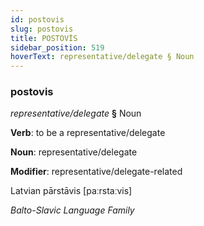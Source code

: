 ```yaml
---
id: postovis
slug: postovis
title: POSTOVİS
sidebar_position: 519
hoverText: representative/delegate § Noun
---
```


### postovis

*representative/delegate* **§** Noun

**Verb**: to be a representative/delegate

**Noun**: representative/delegate

**Modifier**: representative/delegate-related

Latvian pārstāvis [paːrstaːvis]

*Balto-Slavic Language Family*